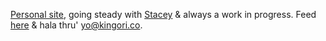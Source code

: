 [Personal site][1], going steady with [Stacey][2] & always a work
in progress. Feed [here][3] & hala thru' yo@kingori.co.

[1]: http://kingori.co
[2]: http://staceyapp.com/
[3]: http://feeds.feedburner.com/kingorico